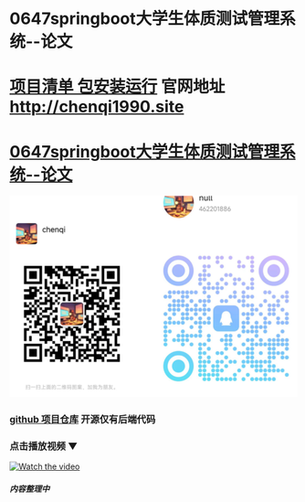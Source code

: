 # 0647springboot大学生体质测试管理系统--论文


# [项目清单 包安装运行](http://chenqi1990.site) 官网地址 http://chenqi1990.site

# [0647springboot大学生体质测试管理系统--论文](https://github.com/GraduationProject-springboot/0647springboot)

![picture](https://raw.githubusercontent.com/GraduationProject-springboot/.github/main/img/wx.png)

### [github 项目仓库](https://github.com/GraduationProject-springboot/allSpringbootProjects) 开源仅有后端代码

### 点击播放视频 ▼
[![Watch the video](https://i.sstatic.net/Vp2cE.png)](https://www.bilibili.com/video/BV1ULbQeREgz?p=1)

#####   内容整理中  











